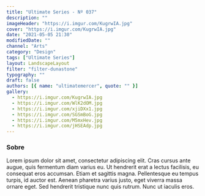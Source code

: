 ```yaml
---
title: "Ultimate Series - Nº 037"
description: ""
imageHeader: "https://i.imgur.com/KugrwIA.jpg"
cover: "https://i.imgur.com/KugrwIA.jpg"
date: "2021-05-05 21:30"
modifiedDate: ""
channel: "Arts"
category: "Design"
tags: ["Ultimate Series"]
layout: LandscapeLayout
filter: "filter-dunastone"
typography: ""
draft: false
authors: [{ name: "ultimatemercer", quote: "" }]
gallery:
  - https://i.imgur.com/KugrwIA.jpg
  - https://i.imgur.com/WlK2dOM.jpg
  - https://i.imgur.com/xjiDXx1.jpg
  - https://i.imgur.com/SGSmBoG.jpg
  - https://i.imgur.com/M5mxHev.jpg
  - https://i.imgur.com/jHSEAdp.jpg
---
```


### Sobre

Lorem ipsum dolor sit amet, consectetur adipiscing elit. Cras cursus ante augue, quis fermentum diam varius eu. Ut hendrerit erat a lectus facilisis, eu consequat eros accumsan. Etiam et sagittis magna. Pellentesque eu tempus turpis, id auctor est. Aenean pharetra varius justo, eget viverra massa ornare eget. Sed hendrerit tristique nunc quis rutrum. Nunc ut iaculis eros.
